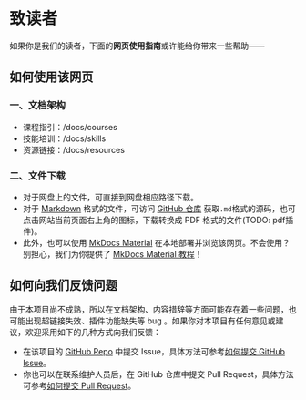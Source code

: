 # 致读者

如果你是我们的读者，下面的**网页使用指南**或许能给你带来一些帮助——

## 如何使用该网页
### 一、文档架构
* 课程指引：/docs/courses
* 技能培训：/docs/skills
* 资源链接：/docs/resources
### 二、文件下载
* 对于网盘上的文件，可直接到网盘相应路径下载。
* 对于 [Markdown](https://weyoung-learn.github.io/skills/markdown/) 格式的文件，可访问 [GitHub 仓库](https://github.com/WeYoung-learn/WeYoung-learn.github.io) 获取`.md`格式的源码，也可点击网站当前页面右上角的图标，下载转换成 PDF 格式的文件(TODO: pdf插件)。
* 此外，也可以使用 [MkDocs Material](https://squidfunk.github.io/mkdocs-material/getting-started/) 在本地部署并浏览该网页。不会使用？别担心，我们为你提供了 [MkDocs Material 教程](https://weyoung-learn.github.io/skills/mkdocs/)！

## 如何向我们反馈问题
由于本项目尚不成熟，所以在文档架构、内容措辞等方面可能存在着一些问题，也可能出现超链接失效、插件功能缺失等 bug 。如果你对本项目有任何意见或建议，欢迎采用如下的几种方式向我们反馈：

* 在该项目的 [GitHub Repo](https://github.com/WeYoung-learn/WeYoung-learn.github.io) 中提交  Issue，具体方法可参考[如何提交 GitHub Issue](https://docs.github.com/en/issues)。
* 你也可以在联系维护人员后，在 GitHub 仓库中提交 Pull Request，具体方法可参考[如何提交 Pull Request](https://docs.github.com/en/pull-requests)。